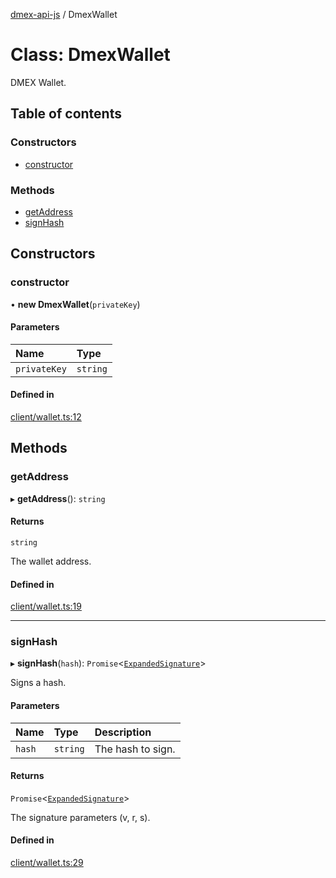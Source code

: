 [dmex-api-js](../README.md) / DmexWallet

# Class: DmexWallet

DMEX Wallet.

## Table of contents

### Constructors

- [constructor](DmexWallet.md#constructor)

### Methods

- [getAddress](DmexWallet.md#getaddress)
- [signHash](DmexWallet.md#signhash)

## Constructors

### constructor

• **new DmexWallet**(`privateKey`)

#### Parameters

| Name | Type |
| :------ | :------ |
| `privateKey` | `string` |

#### Defined in

[client/wallet.ts:12](https://github.com/dmex-app/node-api-js/blob/402fa0b/src/client/wallet.ts#L12)

## Methods

### getAddress

▸ **getAddress**(): `string`

#### Returns

`string`

The wallet address.

#### Defined in

[client/wallet.ts:19](https://github.com/dmex-app/node-api-js/blob/402fa0b/src/client/wallet.ts#L19)

___

### signHash

▸ **signHash**(`hash`): `Promise`<[`ExpandedSignature`](../interfaces/ExpandedSignature.md)\>

Signs a hash.

#### Parameters

| Name | Type | Description |
| :------ | :------ | :------ |
| `hash` | `string` | The hash to sign. |

#### Returns

`Promise`<[`ExpandedSignature`](../interfaces/ExpandedSignature.md)\>

The signature parameters (v, r, s).

#### Defined in

[client/wallet.ts:29](https://github.com/dmex-app/node-api-js/blob/402fa0b/src/client/wallet.ts#L29)
